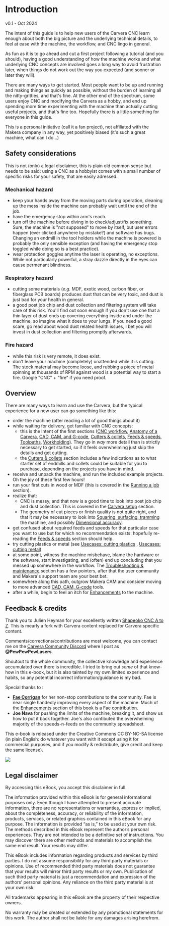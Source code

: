 # Introduction

v0.1 - Oct 2024

The intent of this guide is to help new users of the Carvera CNC learn enough about both the big picture and the underlying technical details, to feel at ease with the machine, the workflow, and CNC lingo in general.

As fun as it is to go ahead and cut a first project following a tutorial \(and you should\), having a good understanding of how the machine works and what underlying CNC concepts are involved goes a long way to avoid frustration later, when things do not work out the way you expected \(and sooner or later they will\).

There are many ways to get started. Most people want to be up and running and making things as quickly as possible, without the burden of learning all the nitty-gritties, and that's fine. At the other end of the spectrum, some users enjoy CNC and modifying the Carvera as a hobby, and end up spending more time experimenting with the machine than actually cutting useful projects, and that's fine too. Hopefully there is a little something for everyone in this guide.

This is a personal initiative \(call it a fan project\), not affiliated with the Makera company in any way, yet positively biased \(it's such a great machine, what can I do...\) 

## Safety considerations

This is not \(only\) a legal disclaimer, this is plain old common sense but needs to be said: using a CNC as a hobbyist comes with a small number of specific risks for your safety, that are easily adressed.

### Mechanical hazard

* keep your hands away from the moving parts during operation, cleaning up the mess inside the machine can probably wait until the end of the job.
* have the emergency stop within arm's reach.
* turn off the machine before diving in to check/adjust/fix something. Sure, the machine is "not supposed" to move by itself, but user errors happen \(ever clicked anywhere by mistake?\) and software has bugs. Changing an endmill in the tool holders while the machine is powered is probably the only sensible exception \(and having the emergency stop toggled while doing so is a best practice\).
* wear protection goggles anytime the laser is operating, no exceptions. While not particularly powerful, a stray dazzle directly in the eyes can cause permenant blindness.

### Respiratory hazard

* cutting some materials \(_e.g._ MDF, exotic wood, carbon fiber, or fiberglass PCB boards\) produces dust that can be very toxic, and dust is just bad for your health in general. 
* a good post job chip and dust collection and filtering system will take care of this risk. You'll find out soon enough if you don't use one that a thin layer of dust ends up covering everything inside and under the machine, so imagine what it does to your lungs. If you need a good scare, go read about wood dust related health issues, I bet you will invest in dust collection and filtering promptly afterwards.

### **Fire hazard**

* while this risk is very remote, it does exist.
* don't leave your machine \(completely\) unattended while it is cutting. The stock material may become loose, and rubbing a piece of metal spinning at thousands of RPM against wood is a potential way to start a fire. Google "CNC" + "fire" if you need proof.

## **Overview**

There are many ways to learn and use the Carvera, but the typical experience for a new user can go something like this:

* order the machine \(after reading a lot of good things about it\) 
* while waiting for delivery, get familiar with CNC concepts: 
  * this is the intent of the first sections \([CNC workflow](workflow.md), [Anatomy of a Carvera](anatomy-of-a-Carvera.md), [CAD, CAM, and G-code](cad-cam-tools.md), [Cutters & collets](cutters.md), [Feeds & speeds](feeds-and-speeds-basics.md), [Toolpaths](toolpath-basics.md), [Workholding](workholding.md)\). They go in _way_ more detail than is strictly necessary to get started, so if it feels overwhelming just skip the details and get cutting.
  * the [Cutters & collets](cutters.md) section includes a few indications as to what starter set of endmills and collets could be suitable for you to purchase, depending on the projects you have in mind. 
* receive and unpack the machine, and run the included example projects. Oh the joy of these first few hours! 
* run your first cuts in wood or MDF \(this is covered in the [Running a job](first-cuts.md) section\). 
* realize that:
  * CNC is messy, and that now is a good time to look into post job chip and dust collection. This is covered in the [Carvera setup](dust-collection.md) section.
  * The geometry of cut pieces or finish quality is not quite right, and that it may be necessary to look into [Squaring, surfacing, tramming](squaring.md) the machine, and possibly [Dimensional accuracy](x-y-z-calibration.md).
* get confused about required feeds and speeds for that particular case you want to use but for which no recommendation exists: hopefully re-reading the [Feeds & speeds](feeds-and-speeds-basics.md) section should help.
* try cutting plastics or metal \(see [Usecases: cutting plastics](cutting-plastics.md) , [Usecases: cutting metal](cutting-metal.md)\)
* at some point, witness the machine misbehave, blame the hardware or the software, start investigating, and \(often\) end up concluding that you messed up somewhere in the workflow. The [Troubleshooting & maintenance](maintenance.md) section has a few pointers, after that the user community and Makera's support team are your best bet.
* somewhere along this path, outgrow Makera CAM and consider moving to more advanced [CAD, CAM, G-code](cad-cam-tools.md) tools.
* after a while, begin to feel an itch for [Enhancements](enhancements.md) to the machine.

## **Feedback & credits**

Thank you to Julien Heyman for your excellently written [Shapeoko CNC A to Z](https://Shapeokoenthusiasts.gitbook.io). This is mearly a fork with Carvera content replaced for Carvera specific content.


Comments/corrections/contributions are most welcome, you can contact me on the [Carvera Community Discord](https://discord.gg/NQ5r9jGNXV) where I post as **@PewPewPewLasers**.

Shoutout to the whole community, the collective knowledge and experience accumulated over there is incredible. I tried to bring out _some_ of that know-how in this e-book, but it is also tainted by my own limited experience and habits, so any potential incorrect information/guidance is my bad.

Special thanks to :

* **[Fae Corrigan](https://www.patreon.com/propsmonster)** for her non-stop contributions to the community. Fae is near single handedly improving every aspect of the machine. Much of the [Enhancements](enhancements.md) section of this book is a Fae contribution.
* **Joe Nava** for pushing the limits of the machine, breaking it, and show us how to put it back together. Joe's also contibuted the overwhelming majority of the speeds-n-feeds on the community spreadsheet.


This e-book is released under the Creative Commons CC BY-NC-SA license \(in plain English: do whatever you want with it except using it for commercial purposes, and if you modify & redistribute, give credit and keep the same license\).

![](.gitbook/assets/cc-by-nc-sa.png)

## Legal disclaimer

By accessing this eBook, you accept this disclaimer in full.  
  
The information provided within this eBook is for general informational purposes only. Even though I have attempted to present accurate information, there are no representations or warranties, express or implied, about the completeness, accuracy, or reliability of the information, products, services, or related graphics contained in this eBook for any purpose. The information is provided “as is,”  to be used at your own risk.  
The methods described in this eBook represent the author’s personal experiences. They are not intended to be a definitive set of instructions. You may discover there are other methods and materials to accomplish the same end result. Your results may differ.

This eBook includes information regarding products and services by third parties. I do not assume responsibility for any third party materials or opinions. Use of recommended third party materials does not guarantee that your results will mirror third party results or my own. Publication of such third party material is just a recommendation and expression of the authors’ personal opinions. Any reliance on the third party material is at your own risk.

All trademarks appearing in this eBook are the property of their respective owners.  
  
No warranty may be created or extended by any promotional statements for this work. The author shall not be liable for any damages arising herefrom.



